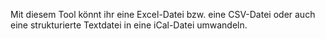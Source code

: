 Mit diesem Tool könnt ihr eine Excel-Datei bzw. eine CSV-Datei oder auch eine
strukturierte Textdatei in eine iCal-Datei umwandeln.
